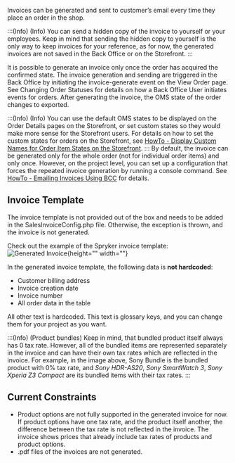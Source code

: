 Invoices can be generated and sent to customer’s email every time they place an order in the shop.

:::(Info) (Info)
You can send a hidden copy of the invoice to yourself or your employees. Keep in mind that sending the hidden copy to yourself is the only way to keep invoices for your reference, as for now, the generated invoices are not saved in the Back Office or on the Storefront.
:::

It is possible to generate an invoice only once the order has acquired the confirmed state. The invoice generation and sending are triggered in the Back Office by initiating the invoice-generate event on the View Order page. See Changing Order Statuses for details on how a Back Office User initiates events for orders. After generating the invoice, the OMS state of the order changes to exported. 

:::(Info) (Info)
You can use the default OMS states to be displayed on the Order Details pages on the Storefront, or set custom states so they would make more sense for the Storefront users. For details on how to set the custom states for orders on the Storefront, see [HowTo - Display Custom Names for Order Item States on the Storefront](http://link).
:::
By default, the invoice can be generated only for the whole order (not for individual order items) and only once. However, on the project level, you can set up a configuration that forces the repeated invoice generation by running a console command. See [HowTo - Emailing Invoices Using BCC](http://link)  for details.


## Invoice Template
The invoice template is not provided out of the box and needs to be added in the SalesInvoiceConfig.php file. Otherwise, the exception is thrown, and the invoice is not generated.

Check out the example of the Spryker invoice template:
![Generated Invoice](https://spryker.s3.eu-central-1.amazonaws.com/docs/Features/Order+Management/Invoice+Generation/generated-invoice.png){height="" width=""}

In the generated invoice template, the following data is **not hardcoded**:

* Customer billing address
* Invoice creation date
* Invoice number
* All order data in the table

All other text is hardcoded. This text is glossary keys, and you can change them for your project as you want. 

:::(Info) (Product bundles)
Keep in mind, that bundled product itself always has 0 tax rate. However, all of the bundled items are represented separately in the invoice and can have their own tax rates which are reflected in the invoice. For example, in the image above, Sony Bundle is the bundled product with 0% tax rate, and *Sony HDR-AS20*, *Sony SmartWatch 3*, *Sony Xperia Z3 Compact* are its bundled items with their tax rates.
:::

## Current Constraints

* Product options are not fully supported in the generated invoice for now. If product options have one tax rate, and the product itself another, the difference between the tax rate is not reflected in the invoice. The invoice shows prices that already include tax rates of products and product options.
* .pdf files of the invoices are not generated.